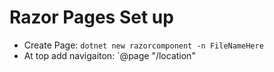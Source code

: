 # Razor Pages Set up

- Create Page: `dotnet new razorcomponent -n FileNameHere`
- At top add navigaiton: `@page "/location"
